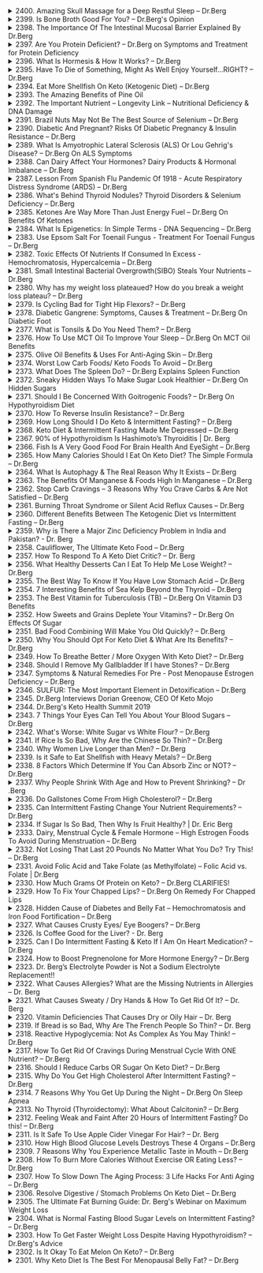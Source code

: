 <details>
<summary>2400. Amazing Skull Massage for a Deep Restful Sleep – Dr.Berg</summary>

[[Youtube]](https://www.youtube.com/watch?v=b5zqs2ciYHU)


</details>

<details>
<summary>2399. Is Bone Broth Good For You? – Dr.Berg's Opinion</summary>

[[Youtube]](https://www.youtube.com/watch?v=8ijINiL4H64)


</details>

<details>
<summary>2398. The Importance Of The Intestinal Mucosal Barrier Explained By Dr.Berg</summary>

[[Youtube]](https://www.youtube.com/watch?v=F2vorUSe_Fo)


</details>

<details>
<summary>2397. Are You Protein Deficient? – Dr.Berg on Symptoms and Treatment for Protein Deficiency</summary>

[[Youtube]](https://www.youtube.com/watch?v=ZHfzcBy52Hw)


</details>

<details>
<summary>2396. What Is Hormesis & How It Works? – Dr.Berg</summary>

[[Youtube]](https://www.youtube.com/watch?v=jOfcpsXpFgA)


</details>

<details>
<summary>2395. Have To Die of Something, Might As Well Enjoy Yourself...RIGHT? – Dr.Berg</summary>

[[Youtube]](https://www.youtube.com/watch?v=j3T6fkDH8q4)


</details>

<details>
<summary>2394. Eat More Shellfish On Keto (Ketogenic Diet) – Dr.Berg</summary>

[[Youtube]](https://www.youtube.com/watch?v=aBtS7_5l75A)


</details>

<details>
<summary>2393. The Amazing Benefits of Pine Oil</summary>

[[Youtube]](https://www.youtube.com/watch?v=ONisoHrkPw8)


</details>

<details>
<summary>2392. The Important Nutrient – Longevity Link – Nutritional Deficiency & DNA Damage</summary>

[[Youtube]](https://www.youtube.com/watch?v=MP79H8npMG0)


</details>

<details>
<summary>2391. Brazil Nuts May Not Be The Best Source of Selenium – Dr.Berg</summary>

[[Youtube]](https://www.youtube.com/watch?v=JQXgAMkv1EE)


</details>

<details>
<summary>2390. Diabetic And Pregnant? Risks Of Diabetic Pregnancy & Insulin Resistance – Dr.Berg</summary>

[[Youtube]](https://www.youtube.com/watch?v=szcdGeKyM_U)


</details>

<details>
<summary>2389. What Is Amyotrophic Lateral Sclerosis (ALS) Or Lou Gehrig's Disease? – Dr.Berg On ALS Symptoms</summary>

[[Youtube]](https://www.youtube.com/watch?v=shxB16oL3qo)


</details>

<details>
<summary>2388. Can Dairy Affect Your Hormones? Dairy Products & Hormonal Imbalance – Dr.Berg</summary>

[[Youtube]](https://www.youtube.com/watch?v=D7kAqIzTCXA)


</details>

<details>
<summary>2387. Lesson From Spanish Flu Pandemic Of 1918 - Acute Respiratory Distress Syndrome (ARDS) – Dr.Berg</summary>

[[Youtube]](https://www.youtube.com/watch?v=ZyrcYVH6qtU)


</details>

<details>
<summary>2386. What's Behind Thyroid Nodules? Thyroid Disorders & Selenium Deficiency – Dr.Berg</summary>

[[Youtube]](https://www.youtube.com/watch?v=DMi1o9KPqxc)


</details>

<details>
<summary>2385. Ketones Are Way More Than Just Energy Fuel – Dr.Berg On Benefits Of Ketones</summary>

[[Youtube]](https://www.youtube.com/watch?v=b9G7wR6BRuE)


</details>

<details>
<summary>2384. What Is Epigenetics: In Simple Terms - DNA Sequencing – Dr.Berg</summary>

[[Youtube]](https://www.youtube.com/watch?v=g12kIu9jrIk)


</details>

<details>
<summary>2383. Use Epsom Salt For Toenail Fungus - Treatment For Toenail Fungus – Dr.Berg</summary>

[[Youtube]](https://www.youtube.com/watch?v=ybWe5N4vCYg)


</details>

<details>
<summary>2382. Toxic Effects Of Nutrients If Consumed In Excess - Hemochromatosis, Hypercalcemia – Dr.Berg</summary>

[[Youtube]](https://www.youtube.com/watch?v=pA8L4H7MnLw)


</details>

<details>
<summary>2381. Small Intestinal Bacterial Overgrowth(SIBO) Steals Your Nutrients – Dr.Berg</summary>

[[Youtube]](https://www.youtube.com/watch?v=fOIjbB27enE)


</details>

<details>
<summary>2380. Why has my weight loss plateaued? How do you break a weight loss plateau? – Dr.Berg</summary>

[[Youtube]](https://www.youtube.com/watch?v=A8FWRkpbCVI)


</details>

<details>
<summary>2379. Is Cycling Bad for Tight Hip Flexors? – Dr.Berg</summary>

[[Youtube]](https://www.youtube.com/watch?v=mAv0SkpJdRA)


</details>

<details>
<summary>2378. Diabetic Gangrene: Symptoms, Causes & Treatment – Dr.Berg On Diabetic Foot</summary>

[[Youtube]](https://www.youtube.com/watch?v=_HmRSMINhiM)


</details>

<details>
<summary>2377. What is Tonsils & Do You Need Them? – Dr.Berg</summary>

[[Youtube]](https://www.youtube.com/watch?v=d_igjDskDZI)


</details>

<details>
<summary>2376. How To Use MCT Oil To Improve Your Sleep – Dr.Berg On MCT Oil Benefits</summary>

[[Youtube]](https://www.youtube.com/watch?v=irGVyiQNn_Y)


</details>

<details>
<summary>2375. Olive Oil Benefits & Uses For  Anti-Aging Skin – Dr.Berg</summary>

[[Youtube]](https://www.youtube.com/watch?v=ZaVGvytCB9w)


</details>

<details>
<summary>2374. Worst Low Carb Foods/ Keto Foods To Avoid – Dr.Berg</summary>

[[Youtube]](https://www.youtube.com/watch?v=3iG8RYyumYE)


</details>

<details>
<summary>2373. What Does The Spleen Do? – Dr.Berg Explains Spleen Function</summary>

[[Youtube]](https://www.youtube.com/watch?v=kiXbC0L-e4g)


</details>

<details>
<summary>2372. Sneaky Hidden Ways To Make Sugar Look Healthier – Dr.Berg On Hidden Sugars</summary>

[[Youtube]](https://www.youtube.com/watch?v=d66BlatRA38)


</details>

<details>
<summary>2371. Should I Be Concerned With Goitrogenic Foods? – Dr.Berg On Hypothyroidism Diet</summary>

[[Youtube]](https://www.youtube.com/watch?v=JHJkdadTxDc)


</details>

<details>
<summary>2370. How To Reverse Insulin Resistance? – Dr.Berg</summary>

[[Youtube]](https://www.youtube.com/watch?v=cUXSPIi5mE0)


</details>

<details>
<summary>2369. How Long Should I Do Keto & Intermittent Fasting? – Dr.Berg</summary>

[[Youtube]](https://www.youtube.com/watch?v=zLB9SaE5xMM)


</details>

<details>
<summary>2368. Keto Diet & Intermittent Fasting Made Me Depressed – Dr.Berg</summary>

[[Youtube]](https://www.youtube.com/watch?v=mU9MIGf3GiY)


</details>

<details>
<summary>2367. 90% of Hypothyroidism Is Hashimoto’s Thyroiditis | Dr. Berg</summary>

[[Youtube]](https://www.youtube.com/watch?v=rvUthITs4oI)


</details>

<details>
<summary>2366. Fish Is A Very Good Food For Brain Health And EyeSight – Dr.Berg</summary>

[[Youtube]](https://www.youtube.com/watch?v=G6PopifKHDE)


</details>

<details>
<summary>2365. How Many Calories Should I Eat On Keto Diet? The Simple Formula – Dr.Berg</summary>

[[Youtube]](https://www.youtube.com/watch?v=a-4GsqS99zc)


</details>

<details>
<summary>2364. What Is Autophagy & The Real Reason Why It Exists – Dr.Berg</summary>

[[Youtube]](https://www.youtube.com/watch?v=tf8sSome1lE)


</details>

<details>
<summary>2363. The Benefits Of Manganese & Foods High In Manganese – Dr.Berg</summary>

[[Youtube]](https://www.youtube.com/watch?v=gsifREzstI4)


</details>

<details>
<summary>2362. Stop Carb Cravings – 3 Reasons Why You Crave Carbs & Are Not Satisfied – Dr.Berg</summary>

[[Youtube]](https://www.youtube.com/watch?v=ZGY2ASJ2NSM)


</details>

<details>
<summary>2361. Burning Throat Syndrome or Silent Acid Reflux Causes – Dr.Berg</summary>

[[Youtube]](https://www.youtube.com/watch?v=hzC95NphH5w)


</details>

<details>
<summary>2360. Different Benefits Between The Ketogenic Diet vs Intermittent Fasting – Dr.Berg</summary>

[[Youtube]](https://www.youtube.com/watch?v=LQXfEFGtsw4)


</details>

<details>
<summary>2359. Why is There a Major Zinc Deficiency Problem in India and Pakistan? - Dr. Berg</summary>

[[Youtube]](https://www.youtube.com/watch?v=h93KKivvIPM)


</details>

<details>
<summary>2358. Cauliflower, The Ultimate Keto Food – Dr.Berg</summary>

[[Youtube]](https://www.youtube.com/watch?v=yZlwJsrFiDc)


</details>

<details>
<summary>2357. How To Respond To A Keto Diet Critic? – Dr. Berg</summary>

[[Youtube]](https://www.youtube.com/watch?v=UOwC9ASVTAM)


</details>

<details>
<summary>2356. What Healthy Desserts Can I Eat To Help Me Lose Weight? – Dr.Berg</summary>

[[Youtube]](https://www.youtube.com/watch?v=F7qquUNM2Zw)


</details>

<details>
<summary>2355. The Best Way To Know If You Have Low Stomach Acid – Dr.Berg</summary>

[[Youtube]](https://www.youtube.com/watch?v=OxZBvKr-3x8)


</details>

<details>
<summary>2354. 7 Interesting Benefits of Sea Kelp Beyond the Thyroid – Dr.Berg</summary>

[[Youtube]](https://www.youtube.com/watch?v=9_uzE0-XR0E)


</details>

<details>
<summary>2353. The Best Vitamin for Tuberculosis (TB) – Dr.Berg On Vitamin D3 Benefits</summary>

[[Youtube]](https://www.youtube.com/watch?v=OWnUiSuVgj8)


</details>

<details>
<summary>2352. How Sweets and Grains Deplete Your Vitamins? – Dr.Berg On Effects Of Sugar</summary>

[[Youtube]](https://www.youtube.com/watch?v=jsag0FWSClw)


</details>

<details>
<summary>2351. Bad Food Combining Will Make You Old Quickly? – Dr.Berg</summary>

[[Youtube]](https://www.youtube.com/watch?v=wkPPUYOW8HE)


</details>

<details>
<summary>2350. Why You Should Opt For Keto Diet & What Are Its Benefits? – Dr.Berg</summary>

[[Youtube]](https://www.youtube.com/watch?v=iQTvvqFp7IU)


</details>

<details>
<summary>2349. How To Breathe Better / More Oxygen With Keto Diet? – Dr.Berg</summary>

[[Youtube]](https://www.youtube.com/watch?v=uS8rt6VNr50)


</details>

<details>
<summary>2348. Should I Remove My Gallbladder If I have Stones? – Dr.Berg</summary>

[[Youtube]](https://www.youtube.com/watch?v=_PDc5xI1b5U)


</details>

<details>
<summary>2347. Symptoms & Natural Remedies For Pre - Post Menopause Estrogen Deficiency – Dr.Berg</summary>

[[Youtube]](https://www.youtube.com/watch?v=iHrP06tUQu8)


</details>

<details>
<summary>2346. SULFUR: The Most Important Element in Detoxification – Dr.Berg</summary>

[[Youtube]](https://www.youtube.com/watch?v=eq9ZNd3ToSs)


</details>

<details>
<summary>2345. Dr.Berg Interviews Dorian Greenow, CEO Of Keto Mojo</summary>

[[Youtube]](https://www.youtube.com/watch?v=krD-IQ_5lQk)


</details>

<details>
<summary>2344. Dr.Berg's Keto Health Summit 2019</summary>

[[Youtube]](https://www.youtube.com/watch?v=rIvc3LAek7w)


</details>

<details>
<summary>2343. 7 Things Your Eyes Can Tell You About Your Blood Sugars – Dr.Berg</summary>

[[Youtube]](https://www.youtube.com/watch?v=3Jvimhr_-wA)


</details>

<details>
<summary>2342. What's Worse: White Sugar vs White Flour? – Dr.Berg</summary>

[[Youtube]](https://www.youtube.com/watch?v=g_pax5an8B4)


</details>

<details>
<summary>2341. If Rice Is So Bad, Why Are the Chinese So Thin? – Dr.Berg</summary>

[[Youtube]](https://www.youtube.com/watch?v=A5Aj-LhHtmw)


</details>

<details>
<summary>2340. Why Women Live Longer than Men? – Dr.Berg</summary>

[[Youtube]](https://www.youtube.com/watch?v=VO5YeDZ-jRE)


</details>

<details>
<summary>2339. Is it Safe to Eat Shellfish with Heavy Metals? – Dr.Berg</summary>

[[Youtube]](https://www.youtube.com/watch?v=534qYlimqBQ)


</details>

<details>
<summary>2338. 8 Factors Which Determine If You Can Absorb Zinc or NOT? – Dr.Berg</summary>

[[Youtube]](https://www.youtube.com/watch?v=MEDWmciAGhE)


</details>

<details>
<summary>2337. Why People Shrink With Age and How to Prevent Shrinking? – Dr .Berg</summary>

[[Youtube]](https://www.youtube.com/watch?v=7cf33DCzuqk)


</details>

<details>
<summary>2336. Do Gallstones Come From High Cholesterol? – Dr.Berg</summary>

[[Youtube]](https://www.youtube.com/watch?v=_3NAVFGQq54)


</details>

<details>
<summary>2335. Can Intermittent Fasting Change Your Nutrient Requirements? – Dr.Berg</summary>

[[Youtube]](https://www.youtube.com/watch?v=oLgRvzIUKSo)


</details>

<details>
<summary>2334. If Sugar Is So Bad, Then Why Is Fruit Healthy? | Dr. Eric Berg</summary>

[[Youtube]](https://www.youtube.com/watch?v=ef-uEe_fcdU)


</details>

<details>
<summary>2333. Dairy, Menstrual Cycle & Female Hormone – High Estrogen Foods To Avoid During Menstruation – Dr.Berg</summary>

[[Youtube]](https://www.youtube.com/watch?v=DDMGm-Qd3OM)


</details>

<details>
<summary>2332. Not Losing That Last 20 Pounds No Matter What You Do? Try This! – Dr.Berg</summary>

[[Youtube]](https://www.youtube.com/watch?v=lFCxFTGFiM0)


</details>

<details>
<summary>2331. Avoid Folic Acid and Take Folate (as Methylfolate) – Folic Acid vs. Folate | Dr.Berg</summary>

[[Youtube]](https://www.youtube.com/watch?v=bFpwPrnOQoY)


</details>

<details>
<summary>2330. How Much Grams Of Protein on Keto? – Dr.Berg CLARIFIES!</summary>

[[Youtube]](https://www.youtube.com/watch?v=xlL0EXt2jNA)


</details>

<details>
<summary>2329. How To Fix Your Chapped Lips? – Dr.Berg On  Remedy For Chapped Lips</summary>

[[Youtube]](https://www.youtube.com/watch?v=xVG2K1zew4c)


</details>

<details>
<summary>2328. Hidden Cause of Diabetes and Belly Fat – Hemochromatosis and Iron Food Fortification – Dr.Berg</summary>

[[Youtube]](https://www.youtube.com/watch?v=yBCU_xY2uEc)


</details>

<details>
<summary>2327. What Causes Crusty Eyes/ Eye Boogers? – Dr.Berg</summary>

[[Youtube]](https://www.youtube.com/watch?v=_5wFZPF7xhI)


</details>

<details>
<summary>2326. Is Coffee Good for the Liver? - Dr. Berg</summary>

[[Youtube]](https://www.youtube.com/watch?v=yDwAUMVRUS0)


</details>

<details>
<summary>2325. Can I Do Intermittent Fasting & Keto If I Am On Heart Medication? – Dr.Berg</summary>

[[Youtube]](https://www.youtube.com/watch?v=pevprJsbDNY)


</details>

<details>
<summary>2324. How to Boost Pregnenolone for More Hormone Energy? – Dr.Berg</summary>

[[Youtube]](https://www.youtube.com/watch?v=B0FT5Yq8gQM)


</details>

<details>
<summary>2323. Dr. Berg’s Electrolyte Powder is Not a Sodium Electrolyte Replacement!!</summary>

[[Youtube]](https://www.youtube.com/watch?v=Ura4uZGYdm0)


</details>

<details>
<summary>2322. What Causes Allergies? What are the Missing Nutrients in Allergies – Dr. Berg</summary>

[[Youtube]](https://www.youtube.com/watch?v=Zsq__sae5Yc)


</details>

<details>
<summary>2321. What Causes Sweaty / Dry Hands & How To Get Rid Of It? – Dr. Berg</summary>

[[Youtube]](https://www.youtube.com/watch?v=l4_8vRmQVmA)


</details>

<details>
<summary>2320. Vitamin Deficiencies That Causes Dry or Oily Hair – Dr. Berg</summary>

[[Youtube]](https://www.youtube.com/watch?v=aZqhHKB-mKc)


</details>

<details>
<summary>2319. If Bread is so Bad, Why Are The French People So Thin? – Dr. Berg</summary>

[[Youtube]](https://www.youtube.com/watch?v=m11PixK4G90)


</details>

<details>
<summary>2318. Reactive Hypoglycemia: Not As Complex As You May Think! – Dr.Berg</summary>

[[Youtube]](https://www.youtube.com/watch?v=fNjk0fjoQSs)


</details>

<details>
<summary>2317. How To Get Rid Of Cravings During Menstrual Cycle With ONE Nutrient? – Dr.Berg</summary>

[[Youtube]](https://www.youtube.com/watch?v=dVGr_ywd_iI)


</details>

<details>
<summary>2316. Should I Reduce Carbs OR Sugar On Keto Diet? – Dr.Berg</summary>

[[Youtube]](https://www.youtube.com/watch?v=7RBsVGk9bkA)


</details>

<details>
<summary>2315. Why Do You Get High Cholesterol After Intermittent Fasting? – Dr.Berg</summary>

[[Youtube]](https://www.youtube.com/watch?v=bJ4S-0XJ1fA)


</details>

<details>
<summary>2314. 7 Reasons Why You Get Up During the Night – Dr.Berg On Sleep Apnea</summary>

[[Youtube]](https://www.youtube.com/watch?v=1COqq37F82Q)


</details>

<details>
<summary>2313. No Thyroid (Thyroidectomy): What About Calcitonin? – Dr.Berg</summary>

[[Youtube]](https://www.youtube.com/watch?v=v-ApGpz9FD4)


</details>

<details>
<summary>2312. Feeling Weak and Faint After 20 Hours of Intermittent Fasting? Do this! – Dr.Berg</summary>

[[Youtube]](https://www.youtube.com/watch?v=kmvdYeS9b64)


</details>

<details>
<summary>2311. Is It Safe To Use Apple Cider Vinegar For Hair? – Dr. Berg</summary>

[[Youtube]](https://www.youtube.com/watch?v=dbxXJgnAaKw)


</details>

<details>
<summary>2310. How High Blood Glucose Levels Destroys These 4 Organs – Dr.Berg</summary>

[[Youtube]](https://www.youtube.com/watch?v=lmN9FR9udKw)


</details>

<details>
<summary>2309. 7 Reasons Why You Experience Metallic Taste in Mouth – Dr.Berg</summary>

[[Youtube]](https://www.youtube.com/watch?v=SWO-ll6p_yg)


</details>

<details>
<summary>2308. How To Burn More Calories Without Exercise OR Eating Less? – Dr.Berg</summary>

[[Youtube]](https://www.youtube.com/watch?v=r9nqxSn4qrk)


</details>

<details>
<summary>2307. How To Slow Down The Aging Process: 3 Life Hacks For Anti Aging – Dr.Berg</summary>

[[Youtube]](https://www.youtube.com/watch?v=L8bFLDWUs3k)


</details>

<details>
<summary>2306. Resolve Digestive / Stomach Problems On Keto Diet – Dr.Berg</summary>

[[Youtube]](https://www.youtube.com/watch?v=O_2z7wRiupQ)


</details>

<details>
<summary>2305. The Ultimate Fat Burning Guide: Dr. Berg's Webinar on Maximum Weight Loss</summary>

[[Youtube]](https://www.youtube.com/watch?v=j91eC2z9Om4)


</details>

<details>
<summary>2304. What is Normal Fasting Blood Sugar Levels on Intermittent Fasting? – Dr.Berg</summary>

[[Youtube]](https://www.youtube.com/watch?v=KEUJuirSrJg)


</details>

<details>
<summary>2303. How To Get Faster Weight Loss Despite Having Hypothyroidism? – Dr.Berg's Advice</summary>

[[Youtube]](https://www.youtube.com/watch?v=B3cfLaWCufo)


</details>

<details>
<summary>2302. Is It Okay To Eat Melon On Keto? – Dr.Berg</summary>

[[Youtube]](https://www.youtube.com/watch?v=VXkJaNQTJn0)


</details>

<details>
<summary>2301. Why Keto Diet Is The Best For Menopausal Belly Fat? – Dr.Berg</summary>

[[Youtube]](https://www.youtube.com/watch?v=ndyMstnfZxg)


</details>

